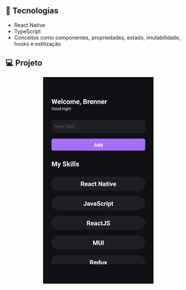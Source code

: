 ## 🚀 Tecnologias

- React Native
- TypeScript
- Conceitos como componentes, propriedades, estado, imutabilidade, hooks e estilização

## 💻 Projeto

<p align="center">
  <img alt="print" title="Print App" src="./.github/print.png" width ="300"/>
</p>
